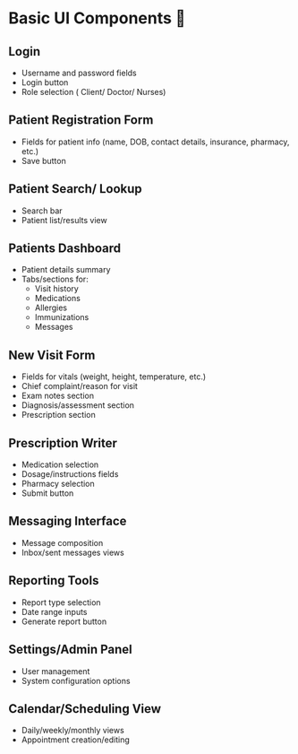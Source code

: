# Basic UI Components 💅
## Login 
- Username and password fields
- Login button
- Role selection ( Client/ Doctor/ Nurses)

## Patient Registration Form 
- Fields for patient info (name, DOB, contact details, insurance, pharmacy, etc.)
- Save button

## Patient Search/ Lookup 
- Search bar
- Patient list/results view

## Patients Dashboard
- Patient details summary
- Tabs/sections for:
  - Visit history
  - Medications
  - Allergies
  - Immunizations
  - Messages

## New Visit Form
- Fields for vitals (weight, height, temperature, etc.)
- Chief complaint/reason for visit
- Exam notes section
- Diagnosis/assessment section
- Prescription section
  
## Prescription Writer
- Medication selection
- Dosage/instructions fields
- Pharmacy selection
- Submit button

## Messaging Interface
- Message composition
- Inbox/sent messages views
  
## Reporting Tools
- Report type selection
- Date range inputs
- Generate report button

## Settings/Admin Panel
- User management
- System configuration options
  
## Calendar/Scheduling View
- Daily/weekly/monthly views
- Appointment creation/editing
